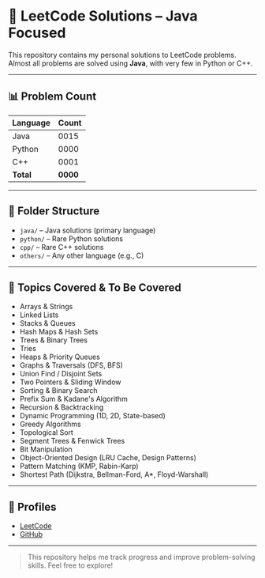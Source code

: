 # 📘 LeetCode Solutions – Java Focused

This repository contains my personal solutions to LeetCode problems.  
Almost all problems are solved using **Java**, with very few in Python or C++.

---

## 📊 Problem Count

| Language | Count |
|----------|-------|
| Java     | 0015  |
| Python   | 0000  |
| C++      | 0001  |
| **Total** | **0000**   |

---

## 📁 Folder Structure

- `java/` – Java solutions (primary language)
- `python/` – Rare Python solutions
- `cpp/` – Rare C++ solutions
- `others/` – Any other language (e.g., C)

---

## 🧠 Topics Covered & To Be Covered

- Arrays & Strings  
- Linked Lists  
- Stacks & Queues  
- Hash Maps & Hash Sets  
- Trees & Binary Trees  
- Tries  
- Heaps & Priority Queues  
- Graphs & Traversals (DFS, BFS)  
- Union Find / Disjoint Sets  
- Two Pointers & Sliding Window  
- Sorting & Binary Search  
- Prefix Sum & Kadane's Algorithm  
- Recursion & Backtracking  
- Dynamic Programming (1D, 2D, State-based)  
- Greedy Algorithms  
- Topological Sort  
- Segment Trees & Fenwick Trees  
- Bit Manipulation  
- Object-Oriented Design (LRU Cache, Design Patterns)  
- Pattern Matching (KMP, Rabin-Karp)  
- Shortest Path (Dijkstra, Bellman-Ford, A*, Floyd-Warshall)

---

## 🔗 Profiles

- [LeetCode](https://leetcode.com/governor_leaf)
- [GitHub](https://github.com/leafycodes)

---

> This repository helps me track progress and improve problem-solving skills. Feel free to explore!
